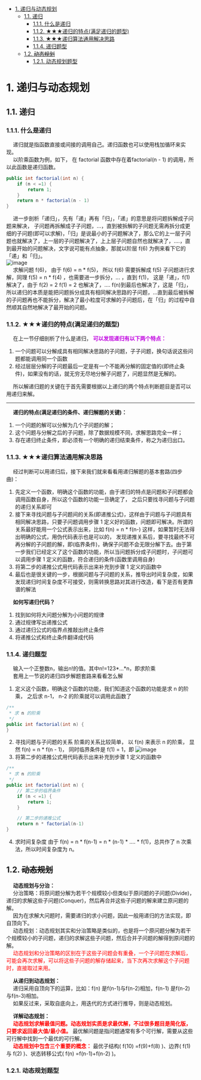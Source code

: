<!-- TOC -->

- [1. 递归与动态规划](#1-递归与动态规划)
    - [1.1. 递归](#11-递归)
        - [1.1.1. 什么是递归](#111-什么是递归)
        - [1.1.2. ★★★递归的特点(满足递归的题型)](#112-★★★递归的特点满足递归的题型)
        - [1.1.3. ★★★递归算法通用解决思路](#113-★★★递归算法通用解决思路)
        - [1.1.4. 递归题型](#114-递归题型)
    - [1.2. ~~动态规划~~](#12-动态规划)
        - [1.2.1. 动态规划题型](#121-动态规划题型)

<!-- /TOC -->


# 1. 递归与动态规划
## 1.1. 递归  
### 1.1.1. 什么是递归  
&emsp; 递归就是指函数直接或间接的调用自己。递归函数也可以使用栈加循环来实现。  
&emsp; 以阶乘函数为例，如下， 在 factorial 函数中存在着factorial(n - 1) 的调用，所以此函数是递归函数。  

```java
public int factorial(int n) {
    if (n < =1) {
        return 1;
    }
    return n * factorial(n - 1)
}
```
&emsp; 进一步剖析「递归」，先有「递」再有「归」，「递」的意思是将问题拆解成子问题来解决， 子问题再拆解成子子问题，...，直到被拆解的子问题无需再拆分成更细的子问题(即可以求解)，「归」是说最小的子问题解决了，那么它的上一层子问题也就解决了，上一层的子问题解决了，上上层子问题自然也就解决了，....，直到最开始的问题解决，文字说可能有点抽象，那就以阶层 f(6) 为例来看下它的「递」和「归」。  
![image](https://gitee.com/wt1814/pic-host/raw/master/images/java/function/function-43.png)  
&emsp; 求解问题 f(6)， 由于 f(6) = n * f(5)， 所以 f(6) 需要拆解成 f(5) 子问题进行求解，同理 f(5) = n * f(4) ，也需要进一步拆分，... ，直到 f(1)， 这是「递」，f(1) 解决了，由于 f(2) =  2 f(1) = 2 也解决了，.... f(n)到最后也解决了，这是「归」，所以递归的本质是能把问题拆分成具有相同解决思路的子问题，...直到最后被拆解的子问题再也不能拆分，解决了最小粒度可求解的子问题后，在「归」的过程中自然顺其自然地解决了最开始的问题。  

### 1.1.2. ★★★递归的特点(满足递归的题型)
&emsp; 在上一节仔细剖析了什么是递归， **<font color = "clime">可以发现递归有以下两个特点：</font>**  

1. 一个问题可以分解成具有相同解决思路的子问题，子子问题，换句话说这些问题都能调用同一个函数  
2. 经过层层分解的子问题最后一定是有一个不能再分解的固定值的(即终止条件)，如果没有的话，就无穷无尽地分解子问题了，问题显然是无解的。  

&emsp; 所以解递归题的关键在于首先需要根据以上递归的两个特点判断题目是否可以用递归来解。  

-------------

&emsp; **递归的特点(满足递归的条件、递归解题的关键)：**  
1. 一个问题的解可以分解为几个子问题的解；
2. 这个问题与分解之后的子问题，除了数据规模不同，求解思路完全一样；
3. 存在递归终止条件，即必须有一个明确的递归结束条件，称之为递归出口。

### 1.1.3. ★★★递归算法通用解决思路
&emsp; 经过判断可以用递归后，接下来我们就来看看用递归解题的基本套路(四步曲)：  

1. 先定义一个函数，明确这个函数的功能，由于递归的特点是问题和子问题都会调用函数自身，所以这个函数的功能一旦确定了， 之后只要找寻问题与子问题的递归关系即可
2. 接下来寻找问题与子问题间的关系(即递推公式)，这样由于问题与子问题具有相同解决思路，只要子问题调用步骤 1 定义好的函数，问题即可解决。所谓的关系最好能用一个公式表示出来，比如 f(n) = n * f(n-) 这样，如果暂时无法得出明确的公式，用伪代码表示也是可以的， 发现递推关系后，要寻找最终不可再分解的子问题的解，即(临界条件)，确保子问题不会无限分解下去。由于第一步我们已经定义了这个函数的功能，所以当问题拆分成子问题时，子问题可以调用步骤 1 定义的函数，符合递归的条件(函数里调用自身)
3. 将第二步的递推公式用代码表示出来补充到步骤 1 定义的函数中
4. 最后也是很关键的一步，根据问题与子问题的关系，推导出时间复杂度，如果发现递归时间复杂度不可接受，则需转换思路对其进行改造，看下是否有更靠谱的解法


&emsp; **如何写递归代码？**  
1. 找到如何将大问题分解为小问题的规律
2. 通过规律写出递推公式
3. 通过递归公式的临界点推敲出终止条件
4. 将递推公式和终止条件翻译成代码

### 1.1.4. 递归题型  
<!-- 
Java递归实现字符串的排列和组合
https://mp.weixin.qq.com/s?__biz=MzA5NDIwNTk2Mw==&mid=2247484636&amp;idx=1&amp;sn=9ea705d330e7955c83dcfc3d6a7f90d0&source=41#wechat_redirect
一文学会递归解题
https://mp.weixin.qq.com/s/LQRrZbWW_UJQrxMLOj-s8w
为什么你学不会递归？告别递归，谈谈我的一些经验
https://mp.weixin.qq.com/s/RkYTtHYghiK8LNUnlWUrlg
数据结构与算法之递归系列
https://mp.weixin.qq.com/s/2gL7s8T6vjYQwwz_4UDy4g
一文学会排列组合 
https://mp.weixin.qq.com/s?__biz=MzI5MTU1MzM3MQ==&mid=2247483857&idx=1&sn=c4fbb9d55a656aac55c4976c48879c45&scene=21#wechat_redirect
-->
&emsp; 输入一个正整数n，输出n!的值。其中n!=123*…*n，即求阶乘  
&emsp; 套用上一节说的递归四步解题套路来看看怎么解  

1. 定义这个函数，明确这个函数的功能，我们知道这个函数的功能是求 n 的阶乘， 之后求 n-1， n-2 的阶乘就可以调用此函数了

```java
/**
 * 求 n 的阶乘
 */
public int factorial(int n) {
}
```
2. 寻找问题与子问题的关系 阶乘的关系比较简单， 以 f(n) 来表示 n 的阶乘， 显然 f(n) = n * f(n - 1)，  同时临界条件是 f(1) = 1，即
![image](https://gitee.com/wt1814/pic-host/raw/master/images/java/function/function-44.png)  
3. 将第二步的递推公式用代码表示出来补充到步骤 1 定义的函数中

```java
/**
 * 求 n 的阶乘
 */
public int factorial(int n) {
    // 第二步的临界条件
    if (n < =1) {
        return 1;
    }

    // 第二步的递推公式
    return n * factorial(n-1)
}
```
4. 求时间复杂度 由于  f(n) = n * f(n-1) = n * (n-1) * .... * f(1)，总共作了 n 次乘法，所以时间复杂度为 n。  


## 1.2. ~~动态规划~~  
<!-- 
不会动态规划，如何做出这道动态规划题？ 
https://mp.weixin.qq.com/s/2SWKifZJ3Gf1s5L2xBDJtg
这才是真正的状态压缩动态规划好不好！！！ 
https://mp.weixin.qq.com/s/H2V3D0DMPbT8hQW9Cq6LjQ
一文学会动态规划解题技巧
https://mp.weixin.qq.com/s?__biz=MzI5MTU1MzM3MQ==&mid=2247483932&idx=1&sn=d9cd9d5a5ebf5f31e23f11c82b6465f1&scene=21#wechat_redirect

动态规划题型：


爬台阶问题：

国王和金矿问题：

KMP算法，字符串匹配：
动态规划之 KMP 算法详解(配代码版) 
https://mp.weixin.qq.com/s?__biz=MzUyNjQxNjYyMg==&mid=2247486490&idx=3&sn=35ba410818207a1bef83d6578f4b332c&chksm=fa0e639bcd79ea8dff1141a8729cf4b1243d23ac276652a58fc23d7b6b2ce01ca2666feab293&mpshare=1&scene=1&srcid=&sharer_sharetime=1569055567478&sharer_shareid=b256218ead787d58e0b58614a973d00d&key=20f7b87cb3d4d9a8e94f75ad1bbd1fe8ed4af91513a424bebd0c4df328ea367a462e742f0885a4dbf9693a65560f764378ab2da5e0d620daa8cd627756a8d79b7b364eb9ccf4a8629e46dad4de38545d&ascene=1&uin=MTE1MTYxNzY2MQ%3D%3D&devicetype=Windows+10&version=62060844&lang=zh_CN&pass_ticket=l152qY7UDy13%2FQ8lMQftZpzwON66UoS8zNnRNqU0gQ1B38kfpkeCoh6I%2F0Cu%2FOwX

字符串匹配的KMP算法 
https://mp.weixin.qq.com/s?__biz=MzIwNTc4NTEwOQ==&mid=2247486950&idx=1&sn=61185c72b270891a0e1aa0db1f9a627f&chksm=972adc9ca05d558a3d5e8a505b29937768e6f47b6c318bc6cc478803d9634e2f4555c26179f9&mpshare=1&scene=1&srcid=&key=00a8e91eefd868fc0218770ad47efc19a0eb1837e26a2fde21a4e6ae367993f51dcfd216c2397954d6a4de33fa5f65dd63b8b620d6e981902b0f9ace3bbbf335784449a15c08450df602e9229d6857de&ascene=1&uin=MTE1MTYxNzY2MQ%3D%3D&devicetype=Windows+10&version=62060833&lang=zh_CN&pass_ticket=eg5OolRG8y0%2Bw9bavl09Uyc6GPxVmhjvDrWe622XQSg9XG10VZWa9GR31nV6T9cV
-->

&emsp; **动态规划与分治：**  
&emsp; 分治策略：将原问题分解为若干个规模较小但类似于原问题的子问题(Divide)，递归的求解这些子问题(Conquer)，然后再合并这些子问题的解来建立原问题的解。  
&emsp; 因为在求解大问题时，需要递归的求小问题，因此一般用递归的方法实现，即自顶向下。  
&emsp; 动态规划：动态规划其实和分治策略是类似的，也是将一个原问题分解为若干个规模较小的子问题，递归的求解这些子问题，然后合并子问题的解得到原问题的解。  
&emsp; <font color = "red">动态规划和分治策略的区别在于这些子问题会有重叠，一个子问题在求解后，可能会再次求解，可以将这些子问题的解存储起来，当下次再次求解这个子问题时，直接取过来用。</font>  

&emsp; **从递归到动态规划：**  
&emsp; 递归采用自顶向下的运算，比如：f(n) 是f(n-1)与f(n-2)相加，f(n-1) 是f(n-2)与f(n-3)相加。  
&emsp; 如果反过来，采取自底向上，用迭代的方式进行推导，则是动态规划。  


&emsp; **详解动态规划：**  
&emsp; **<font color = "red">动态规划求解最值问题。动态规划实质是求最优解，不过很多题目是简化版，只要求返回最大值/最小值。</font>** 最优解问题是指问题通常有多个可行解，需要从这些可行解中找到一个最优的可行解。  
&emsp; **<font color = "red">动态规划中包含三个重要的概念：</font>** 最优子结构( f(10) =f(9)+f(8) )、边界( f(1) 与 f(2) )、状态转移公式( f(n) =f(n-1)+f(n-2) )。  

### 1.2.1. 动态规划题型  
<!-- 
最长公共子串
https://mp.weixin.qq.com/s/0Mhe1NAZJIewbVy6A0HE4Q

-->

